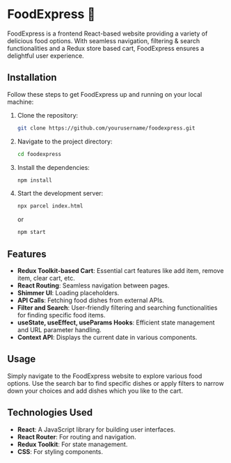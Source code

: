 # FoodExpress 🍔

FoodExpress is a frontend React-based website providing a variety of delicious food options. With seamless navigation, filtering & search functionalities and a Redux store based cart, FoodExpress ensures a delightful user experience.


## Installation
Follow these steps to get FoodExpress up and running on your local machine:

1. Clone the repository:
    ```bash
    git clone https://github.com/yourusername/foodexpress.git
    ```

2. Navigate to the project directory:
    ```bash
    cd foodexpress
    ```

3. Install the dependencies:
    ```bash
    npm install 
    ```

4. Start the development server:
    ```bash
    npx parcel index.html
    ```
    or
    ```bash
    npm start
    ```

## Features
- **Redux Toolkit-based Cart**: Essential cart features like add item, remove item, clear cart, etc.
- **React Routing**: Seamless navigation between pages.
- **Shimmer UI**: Loading placeholders.
- **API Calls**: Fetching food dishes from external APIs.
- **Filter and Search**: User-friendly filtering and searching functionalities for finding specific food items.
- **useState, useEffect, useParams Hooks**: Efficient state management and URL parameter handling.
- **Context API**: Displays the current date in various components.


## Usage
Simply navigate to the FoodExpress website to explore various food options. Use the search bar to find specific dishes or apply filters to narrow down your choices and add dishes which you like to the cart. 

## Technologies Used
- **React**: A JavaScript library for building user interfaces.
- **React Router**: For routing and navigation.
- **Redux Toolkit**: For state management.
- **CSS**: For styling components.
